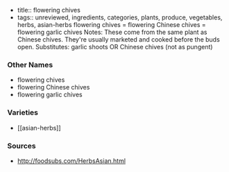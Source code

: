 - title:: flowering chives
- tags:: unreviewed, ingredients, categories, plants, produce, vegetables, herbs, asian-herbs
flowering chives = flowering Chinese chives = flowering garlic chives Notes: These come from the same plant as Chinese chives. They're usually marketed and cooked before the buds open. Substitutes: garlic shoots OR Chinese chives (not as pungent)

### Other Names

* flowering chives
* flowering Chinese chives
* flowering garlic chives

### Varieties

* [[asian-herbs]]

### Sources
* http://foodsubs.com/HerbsAsian.html
